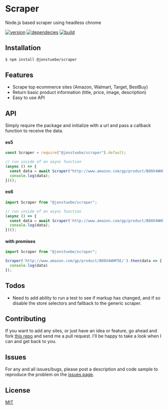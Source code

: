 # Scraper
Node.js based scraper using headless chrome

[![version](https://img.shields.io/npm/v/@jonstuebe/scraper.svg?style=flat-square)](https://www.npmjs.com/package/@jonstuebe/scraper) [![dependecies](https://david-dm.org/jonstuebe/scraper.svg)](https://www.npmjs.com/package/@jonstuebe/scraper) [![build](https://travis-ci.org/jonstuebe/scraper.svg?branch=master)](https://www.npmjs.com/package/@jonstuebe/scraper)

## Installation

```bash
$ npm install @jonstuebe/scraper
```

## Features

  * Scrape top ecommerce sites (Amazon, Walmart, Target, BestBuy)
  * Return basic product information (title, price, image, description)
  * Easy to use API

## API
Simply require the package and initialize with a url and pass a callback function to receive the data.

#### es5
```js
const Scraper = require("@jonstuebe/scraper").default;

// run inside of an async function
(async () => {
  const data = await Scraper("http://www.amazon.com/gp/product/B00X4WHP5E/");
  console.log(data);
})();
```

#### es6
```js
import Scraper from "@jonstuebe/scraper";

// run inside of an async function
(async () => {
  const data = await Scraper('http://www.amazon.com/gp/product/B00X4WHP5E/');
  console.log(data);
})();
```

#### with promises
```js
import Scraper from "@jonstuebe/scraper";

Scraper('http://www.amazon.com/gp/product/B00X4WHP5E/').then(data => {
  console.log(data)
});
```

## Todos

  * Need to add ability to run a test to see if markup has changed, and if so disable the store selectors and fallback to the generic scraper.

## Contributing
If you want to add any sites, or just have an idea or feature, go ahead and fork [this repo](https://github.com/jonstuebe/scraper/) and send me a pull request. I'll be happy to take a look when I can and get back to you.

## Issues

For any and all issues/bugs, please post a description and code sample to reproduce the problem on the [issues page](https://github.com/jonstuebe/scraper/issues).

## License

  [MIT](LICENSE)